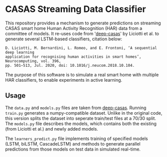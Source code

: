 # CASAS Streaming Data Classifier

This repository provides a mechanism to generate predictions on streaming CASAS smart home Human Activity Recognition (HAR) data from a committee of models. It re-uses code from '[deep-casas](https://github.com/danielelic/deep-casas)' by Liciotti et al. to generate several LSTM-based classifiers, citation below:

```
D. Liciotti, M. Bernardini, L. Romeo, and E. Frontoni, ‘A sequential deep learning
application for recognising human activities in smart homes’, Neurocomputing, vol. 396,
pp. 501–513, Jul. 2020, doi: 10.1016/j.neucom.2018.10.104.
```

The purpose of this software is to simulate a real smart home with multiple HAR classifiers, to enable experiments in active learning.

## Usage

The ```data.py``` and ```models.py``` files are taken from [deep-casas](https://github.com/danielelic/deep-casas). Running ```train.py``` generates a numpy-compatible dataset. Unlike in the original code, this version splits the dataset into seperate train/test files at a 70/30 split. The ```models.py``` file describes the models, which contains both the existing (from Liciotti et al.) and newly added models.

The ```learners_predict.py``` file implements training of specified models (LSTM, biLSTM, CascadeLSTM) and methods to generate parallel predictions from those models on test data in simulated real-time.